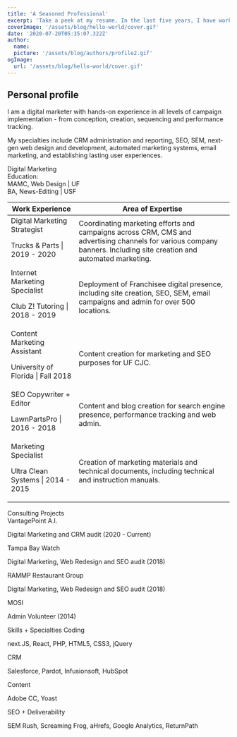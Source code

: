 ```yaml
---
title: 'A Seasoned Professional'
excerpt: 'Take a peek at my resume. In the last five years, I have worked for various companies, universities and non-profits. My skills are both technical and creative.'
coverImage: '/assets/blog/hello-world/cover.gif'
date: '2020-07-20T05:35:07.322Z'
author:
  name:
  picture: '/assets/blog/authors/profile2.gif'
ogImage:
  url: '/assets/blog/hello-world/cover.gif'
---
```

## Personal profile

I am a digital marketer with hands-on experience in all levels of campaign implementation - from conception, creation, sequencing and performance tracking.

My specialties include CRM administration and reporting, SEO, SEM, next-gen web design and development, automated marketing systems, email marketing, and establishing lasting user experiences.

<div class="bg-white rounded-t-lg rounded-b-lg overflow-hidden border border-gray-400 p-4">
  <div class="grid grid-rows-3 grid-flow-col gap-4">
    <div class="text-3xl font-semibold row-span-1 col-span-2 text-center mt-8">Digital Marketing</div>
    <div class="row-span-2 col-span-2 text-center mb-8"><span class="font-semibold">Education:</span> <br /><span class="text-sm font-hairline">MAMC, Web Design | UF <br />BA, News-Editing | USF </span></div>
  </div>
  <div class="grid grid-cols-6 gap-4 pt-8">
    <div class="col-span-4 bg-blue-500 h-2 flex items-center justify-center"></div>
    <div class="col-span-2 bg-blue-300 h-2 flex items-center justify-center"></div>
  </div>
  <table class="table-fixed">
  <thead>
    <tr>
      <th class="font-semibold px-4 pt-8 pb-2 w-4/6 text-lg">Work Experience</th>
      <th class="font-semibold px-4 pt-8 pb-2 w-2/6 text-lg">Area of Expertise</th>
    </tr>
  </thead>
  <tbody>
    <tr>
      <td class="border rounded-t-lg rounded-b-lg px-4 py-2 font-semibold">Digital Marketing Strategist <br /><p class="font-light"> Trucks & Parts | 2019 - 2020</p></td>
      <td class="border text-sm px-4 py-2">Coordinating marketing efforts and campaigns across CRM, CMS and advertising channels for various company banners. Including site creation and automated marketing.</td>
    <tr class="bg-blue-100">
      <td class="border px-4 py-2 font-semibold">Internet Marketing Specialist <br /><p class="font-light"> Club Z! Tutoring | 2018 - 2019</p></td>
      <td class="border text-sm px-4 py-2">Deployment of Franchisee digital presence, including site creation, SEO, SEM, email campaigns and admin for over 500 locations.</td>
    </tr>
    <tr>
      <td class="border px-4 py-2 font-semibold">Content Marketing Assistant <br /><p class="font-light"> University of Florida | Fall 2018</p></td>
      <td class="border text-sm px-4 py-2">Content creation for marketing and SEO purposes for UF CJC.</td>
    </tr>
    <tr class="bg-blue-100">
      <td class="border px-4 py-2 font-semibold">SEO Copywriter + Editor <br /><p class="font-light"> LawnPartsPro | 2016 - 2018</p></td>
      <td class="border text-sm px-4 py-2">Content and blog creation for search engine presence, performance tracking and web admin.</td>
    </tr>
    <tr>
      <td class="border px-4 py-2 font-semibold">Marketing Specialist <br /><p class="font-light"> Ultra Clean Systems | 2014 - 2015</p></td>
      <td class="border text-sm px-4 py-2">Creation of marketing materials and technical documents, including technical and instruction manuals.</td>
    </tr>
  </tbody>
  </table>
  <div class="grid grid-cols-6 gap-4 pt-8">
    <div class="col-span-2 bg-green-500 h-2 flex items-center justify-center"></div>
    <div class="col-span-4 bg-green-300 h-2 flex items-center justify-center"></div>
  </div>
  <div class="p-4 mt-8">
    <span class="block text-center px-4 pt-8 pb-2 font-semibold text-3xl">Consulting Projects</span>
    <div class="mt-4">
    <span class="block text-center px-4 py-2 mt-4 font-semibold">VantagePoint A.I.<br />
    <p class="font-light">Digital Marketing and CRM audit (2020 - Current)</p>
    </span>
    <span class="block text-center px-4 py-2 mt-2 font-semibold bg-green-100">Tampa Bay Watch <br /> <p class="font-light">Digital Marketing, Web Redesign and SEO audit (2018)</p>
    </span>
    <span class="block text-center px-4 py-2 mt-2 font-semibold">RAMMP Restaurant Group <br />
    <p class="font-light">Digital Marketing, Web Redesign and SEO audit (2018)</p>
    </span>
    <span class="block text-center px-4 py-2 mt-2 font-semibold bg-green-100">MOSI <br />
    <p class="font-light">Admin Volunteer (2014)</p>
    </span>
    </div>
  </div>
  <div class="grid grid-cols-6 gap-4 pt-8">
    <div class="col-span-4 bg-blue-500 h-2 flex items-center justify-center"></div>
    <div class="col-span-2 bg-blue-300 h-2 flex items-center justify-center"></div>
  </div>
  <div class="p-4 mt-8">
    <span class="block text-center px-4 pt-8 pb-2 font-semibold text-3xl">Skills + Specialties</span>
    <span class="block text-center px-4 py-2 mt-2">Coding    <p class="font-light">next.JS, React, PHP, HTML5, CSS3, jQuery</p></span>
    <span class="block text-center bg-blue-100 px-4 py-2 mt-2">CRM     <p class="font-light">Salesforce, Pardot, Infusionsoft, HubSpot</p></span>
    <span class="block text-center px-4 py-2 mt-2">Content     <p class="font-light">Adobe CC, Yoast</p></span>
    <span class="block text-center bg-blue-100 px-4 py-2 mt-2">SEO + Deliverability     <p class="font-light">SEM Rush, Screaming Frog, aHrefs, Google Analytics, ReturnPath</p></span>
  </div>
</div>
